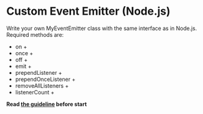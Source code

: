 # Custom Event Emitter (Node.js)
Write your own MyEventEmitter class with the same interface as in Node.js. Required methods are:
- on +
- once +
- off +
- emit +
- prependListener +
- prependOnceListener +
- removeAllListeners +
- listenerCount +

**Read [the guideline](https://github.com/mate-academy/js_task-guideline/blob/master/README.md) before start**
